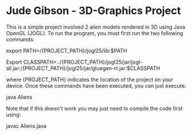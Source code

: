 # Jude Gibson - 3D-Graphics Project

This is a simple project involved 2 alien models rendered in 3D using Java OpenGL (JOGL). To run the program, you must firzt run the two following commands:

export PATH=/{PROJECT_PATH}/jogl25/lib:$PATH

Export CLASSPATH=.:/{PROJECT_PATH}/jogl25/jar/jogl-all.jar:/{PROJECT_PATH}/jogl25/jar/gluegen-rt.jar:$CLASSPATH

where {PROJECT_PATH} indicates the location of the project on your device. Once these commands have been executed, you can just execute:

java Aliens

Note that if this doesn't work you may just need to compile the code first using: 

javac Aliens.java